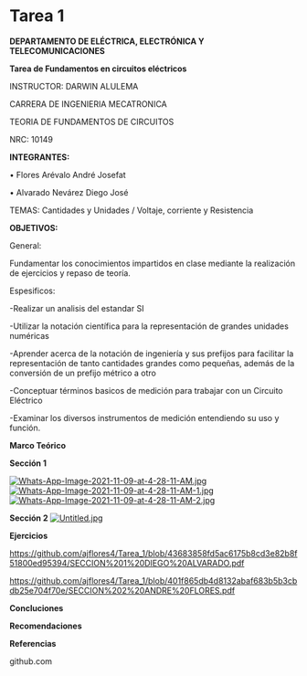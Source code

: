 # Tarea 1

**DEPARTAMENTO DE ELÉCTRICA, ELECTRÓNICA Y TELECOMUNICACIONES**

**Tarea de Fundamentos en circuitos eléctricos**

INSTRUCTOR: DARWIN ALULEMA

CARRERA DE INGENIERIA MECATRONICA

TEORIA DE FUNDAMENTOS DE CIRCUITOS

NRC: 10149

**INTEGRANTES:**

• Flores Arévalo André Josefat

• Alvarado Nevárez Diego José 

TEMAS: Cantidades y Unidades / Voltaje, corriente y Resistencia

**OBJETIVOS:**

General:

Fundamentar los conocimientos impartidos en clase mediante la realización de ejercicios y repaso de teoría.

Espesificos:

-Realizar un analisis del estandar SI

-Utilizar la notación científica para la representación de grandes unidades numéricas

-Aprender acerca de la notación de ingeniería y sus prefijos para facilitar la representación de tanto cantidades grandes como pequeñas, además de la conversión de un prefijo métrico a otro

-Conceptuar términos basicos de medición para trabajar con un Circuito Eléctrico

-Examinar los diversos instrumentos de medición entendiendo su uso y función.

**Marco Teórico**

**Sección 1**

[![Whats-App-Image-2021-11-09-at-4-28-11-AM.jpg](https://i.postimg.cc/T2F0RpZ6/Whats-App-Image-2021-11-09-at-4-28-11-AM.jpg)](https://postimg.cc/XXKdL7jH)
[![Whats-App-Image-2021-11-09-at-4-28-11-AM-1.jpg](https://i.postimg.cc/dQLnP8N6/Whats-App-Image-2021-11-09-at-4-28-11-AM-1.jpg)](https://postimg.cc/G9nvvsCT)
[![Whats-App-Image-2021-11-09-at-4-28-11-AM-2.jpg](https://i.postimg.cc/RqxVFSLR/Whats-App-Image-2021-11-09-at-4-28-11-AM-2.jpg)](https://postimg.cc/LgvMQM7Y)

**Sección 2**
[![Untitled.jpg](https://i.postimg.cc/tJx4pZWJ/Untitled.jpg)](https://postimg.cc/JHRLQhTC)

**Ejercicios**

https://github.com/ajflores4/Tarea_1/blob/43683858fd5ac6175b8cd3e82b8f51800ed95394/SECCION%201%20DIEGO%20ALVARADO.pdf

https://github.com/ajflores4/Tarea_1/blob/401f865db4d8132abaf683b5b3cbdb25e704f70e/SECCION%202%20ANDRE%20FLORES.pdf

**Concluciones**



**Recomendaciones**


**Referencias**

github.com

